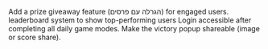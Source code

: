 Add a prize giveaway feature (הגרלה עם פרסים) for engaged users.
leaderboard system to show top-performing users
Login accessible after completing all daily game modes.
Make the victory popup shareable (image or score share).